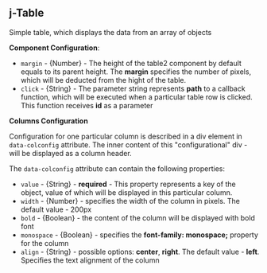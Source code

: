## j-Table

Simple table, which displays the data from an array of objects

__Component Configuration__:

- `margin` - {Number} - The height of the table2 component by default equals to its parent height. The **margin** specifies the number of pixels, which will be deducted from the hight of the table.
- `click` - {String} - The parameter string represents **path** to a callback function, which will be executed when a particular table row is clicked. This function receives **id** as a parameter

__Columns Configuration__

Configuration for one particular column is described in a div element in `data-colconfig` attribute. The inner content of this "configurational" div - will be displayed as a column header.

The `data-colconfig` attribute can contain the following properties:

- `value` - {String} - **required** - This property represents a key of the object, value of which will be displayed in this particular column.
- `width` - {Number} - specifies the width of the column in pixels. The default value - 200px 
- `bold` - {Boolean} - the content of the column will be displayed with bold font
- `monospace` - {Boolean} - specifies the **font-family: monospace;** property for the column
- `align` - {String} - possible options: **center**, **right**. The default value - **left**. Specifies the text alignment of the column
